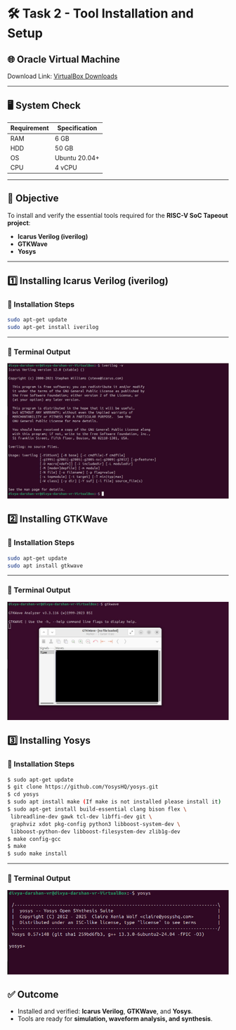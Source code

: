 # 🛠️ Task 2 - Tool Installation and Setup  

## 🌐 Oracle Virtual Machine  
Download Link: [VirtualBox Downloads](https://www.virtualbox.org/wiki/Downloads)  

---

## 🖥️ System Check  

| **Requirement** | **Specification** |
|------------------|--------------------|
| RAM              | 6 GB              |
| HDD              | 50 GB             |
| OS               | Ubuntu 20.04+     |
| CPU              | 4 vCPU            |

---

## 🎯 Objective  
To install and verify the essential tools required for the **RISC-V SoC Tapeout project**:  
- **Icarus Verilog (iverilog)**  
- **GTKWave**  
- **Yosys**  

---

## 1️⃣ Installing Icarus Verilog (iverilog)  

### 🔹 Installation Steps  
```bash
sudo apt-get update
sudo apt-get install iverilog
```
---
### 🔹 Terminal Output 
![iverilog Screenshot](.Screenshots/iverilog.jpg)

## 2️⃣ Installing GTKWave  

### 🔹 Installation Steps  
```bash
sudo apt-get update
sudo apt install gtkwave 
```
---
### 🔹 Terminal Output
![GTKWave Screenshot](.Screenshots/gtkwave.jpg)

## 3️⃣ Installing Yosys  

### 🔹 Installation Steps  
```bash
$ sudo apt-get update
$ git clone https://github.com/YosysHQ/yosys.git
$ cd yosys
$ sudo apt install make (If make is not installed please install it)
$ sudo apt-get install build-essential clang bison flex \
 libreadline-dev gawk tcl-dev libffi-dev git \
 graphviz xdot pkg-config python3 libboost-system-dev \
 libboost-python-dev libboost-filesystem-dev zlib1g-dev
$ make config-gcc
$ make
$ sudo make install 
```
---
### 🔹 Terminal Output
![Yosys Screenshot](.Screenshots/yosys.jpg)




## ✅ Outcome  
- Installed and verified: **Icarus Verilog**, **GTKWave**, and **Yosys**.  
- Tools are ready for **simulation, waveform analysis, and synthesis**.  



